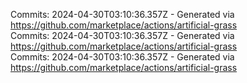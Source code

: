 Commits: 2024-04-30T03:10:36.357Z - Generated via https://github.com/marketplace/actions/artificial-grass
<br>
Commits: 2024-04-30T03:10:36.357Z - Generated via https://github.com/marketplace/actions/artificial-grass
<br>
Commits: 2024-04-30T03:10:36.357Z - Generated via https://github.com/marketplace/actions/artificial-grass
<br>
